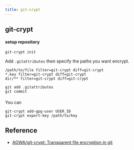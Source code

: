 ```yaml
---
title: git-crypt
---
```


## git-crypt


#### setup repository

```
git-crypt init
```

Add `.gitattributes` then specify the paths you want encrypt.

```
/path/to/file filter=git-crypt diff=git-crypt
*.key filter=git-crypt diff=git-crypt
dir/** filter=git-crypt diff=git-crypt
```

```
git add .gitattributes
git commit
```

#### 

You can 

```
git-crypt add-gpg-user USER_ID
git-crypt export-key /path/to/key
```

## Reference
- [AGWA/git\-crypt: Transparent file encryption in git](https://github.com/AGWA/git-crypt)
